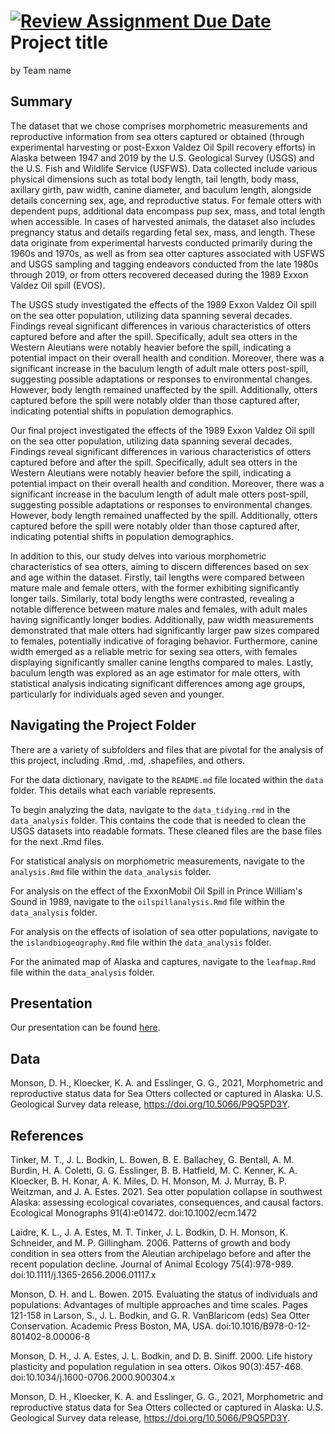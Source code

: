 [![Review Assignment Due Date](https://classroom.github.com/assets/deadline-readme-button-24ddc0f5d75046c5622901739e7c5dd533143b0c8e959d652212380cedb1ea36.svg)](https://classroom.github.com/a/UJYjcgLc)
Project title
================
by Team name

## Summary

The dataset that we chose comprises morphometric measurements and reproductive information from sea otters captured or obtained (through experimental harvesting or post-Exxon Valdez Oil Spill recovery efforts) in Alaska between 1947 and 2019 by the U.S. Geological Survey (USGS) and the U.S. Fish and Wildlife Service (USFWS). Data collected include various physical dimensions such as total body length, tail length, body mass, axillary girth, paw width, canine diameter, and baculum length, alongside details concerning sex, age, and reproductive status. For female otters with dependent pups, additional data encompass pup sex, mass, and total length when accessible. In cases of harvested animals, the dataset also includes pregnancy status and details regarding fetal sex, mass, and length. These data originate from experimental harvests conducted primarily during the 1960s and 1970s, as well as from sea otter captures associated with USFWS and USGS sampling and tagging endeavors conducted from the late 1980s through 2019, or from otters recovered deceased during the 1989 Exxon Valdez Oil spill (EVOS).

The USGS study investigated the effects of the 1989 Exxon Valdez Oil spill on the sea otter population, utilizing data spanning several decades. Findings reveal significant differences in various characteristics of otters captured before and after the spill. Specifically, adult sea otters in the Western Aleutians were notably heavier before the spill, indicating a potential impact on their overall health and condition. Moreover, there was a significant increase in the baculum length of adult male otters post-spill, suggesting possible adaptations or responses to environmental changes. However, body length remained unaffected by the spill. Additionally, otters captured before the spill were notably older than those captured after, indicating potential shifts in population demographics.

Our final project investigated the effects of the 1989 Exxon Valdez Oil spill on the sea otter population, utilizing data spanning several decades. Findings reveal significant differences in various characteristics of otters captured before and after the spill. Specifically, adult sea otters in the Western Aleutians were notably heavier before the spill, indicating a potential impact on their overall health and condition. Moreover, there was a significant increase in the baculum length of adult male otters post-spill, suggesting possible adaptations or responses to environmental changes. However, body length remained unaffected by the spill. Additionally, otters captured before the spill were notably older than those captured after, indicating potential shifts in population demographics.

In addition to this, our study delves into various morphometric characteristics of sea otters, aiming to discern differences based on sex and age within the dataset. Firstly, tail lengths were compared between mature male and female otters, with the former exhibiting significantly longer tails. Similarly, total body lengths were contrasted, revealing a notable difference between mature males and females, with adult males having significantly longer bodies. Additionally, paw width measurements demonstrated that male otters had significantly larger paw sizes compared to females, potentially indicative of foraging behavior. Furthermore, canine width emerged as a reliable metric for sexing sea otters, with females displaying significantly smaller canine lengths compared to males. Lastly, baculum length was explored as an age estimator for male otters, with statistical analysis indicating significant differences among age groups, particularly for individuals aged seven and younger. 

## Navigating the Project Folder
There are a variety of subfolders and files that are pivotal for the analysis of this project, including .Rmd, .md, .shapefiles, and others. 

For the data dictionary, navigate to the `README.md` file located within the `data` folder. This details what each variable represents. 

To begin analyzing the data, navigate to the `data_tidying.rmd` in the `data_analysis` folder. This contains the code that is needed to clean the USGS datasets into readable formats. These cleaned files are the base files for the next .Rmd files. 

For statistical analysis on morphometric measurements, navigate to the `analysis.Rmd` file within the `data_analysis` folder.

For analysis on the effect of the ExxonMobil Oil Spill in Prince William's Sound in 1989, navigate to the `oilspillanalysis.Rmd` file within the `data_analysis` folder.

For analysis on the effects of isolation of sea otter populations, navigate to the `islandbiogeography.Rmd` file within the `data_analysis` folder.

For the animated map of Alaska and captures, navigate to the `leafmap.Rmd` file within the `data_analysis` folder.

## Presentation

Our presentation can be found [here]([presentation/presentation.html](https://docs.google.com/presentation/d/1JPW1w2PHiUZwj_1v8Ke5rpNEouX04FJhwnlUmNVX8RQ/edit)).

## Data

Monson, D. H., Kloecker, K. A. and Esslinger, G. G., 2021, Morphometric and reproductive status data for Sea Otters collected or captured in Alaska: U.S. Geological Survey data release, https://doi.org/10.5066/P9Q5PD3Y.

## References

Tinker, M. T., J. L. Bodkin, L. Bowen, B. E. Ballachey, G. Bentall, A. M. Burdin, H. A. Coletti, G. G. Esslinger, B. B. Hatfield, M. C. Kenner, K. A. Kloecker, B. H. Konar, A. K. Miles, D. H. Monson, M. J. Murray, B. P. Weitzman, and J. A. Estes. 2021. Sea otter population collapse in southwest Alaska: assessing ecological covariates, consequences, and causal factors. Ecological Monographs 91(4):e01472. doi:10.1002/ecm.1472

Laidre, K. L., J. A. Estes, M. T. Tinker, J. L. Bodkin, D. H. Monson, K. Schneider, and M. P. Gillingham. 2006. Patterns of growth and body condition in sea otters from the Aleutian archipelago before and after the recent population decline. Journal of Animal Ecology 75(4):978-989. doi:10.1111/j.1365-2656.2006.01117.x

Monson, D. H. and L. Bowen. 2015. Evaluating the status of individuals and populations: Advantages of multiple approaches and time scales. Pages 121-158 in Larson, S., J. L. Bodkin, and G. R. VanBlaricom (eds) Sea Otter Conservation. Academic Press Boston, MA, USA. doi:10.1016/B978-0-12-801402-8.00006-8

Monson, D. H., J. A. Estes, J. L. Bodkin, and D. B. Siniff. 2000. Life history plasticity and population regulation in sea otters. Oikos 90(3):457-468. doi:10.1034/j.1600-0706.2000.900304.x

Monson, D. H., Kloecker, K. A. and Esslinger, G. G., 2021, Morphometric and reproductive status data for Sea Otters collected or captured in Alaska: U.S. Geological Survey data release, https://doi.org/10.5066/P9Q5PD3Y.
